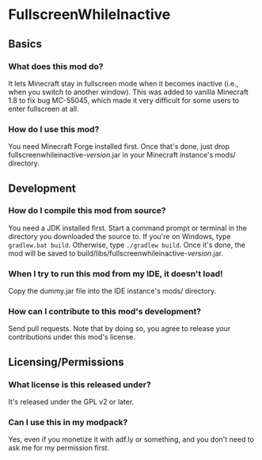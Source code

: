 # FullscreenWhileInactive

## Basics

### What does this mod do?
It lets Minecraft stay in fullscreen mode when it becomes inactive (i.e., when
you switch to another window). This was added to vanilla Minecraft 1.8 to fix
bug MC-55045, which made it very difficult for some users to enter fullscreen
at all.

### How do I use this mod?
You need Minecraft Forge installed first. Once that's done, just drop
fullscreenwhileinactive-*version*.jar in your Minecraft instance's mods/
directory.

## Development

### How do I compile this mod from source?
You need a JDK installed first. Start a command prompt or terminal in the
directory you downloaded the source to. If you're on Windows, type
`gradlew.bat build`. Otherwise, type `./gradlew build`. Once it's done, the mod
will be saved to build/libs/fullscreenwhileinactive-*version*.jar.

### When I try to run this mod from my IDE, it doesn't load!
Copy the dummy.jar file into the IDE instance's mods/ directory.

### How can I contribute to this mod's development?
Send pull requests. Note that by doing so, you agree to release your
contributions under this mod's license.

## Licensing/Permissions

### What license is this released under?
It's released under the GPL v2 or later.

### Can I use this in my modpack?
Yes, even if you monetize it with adf.ly or something, and you don't need to
ask me for my permission first.
